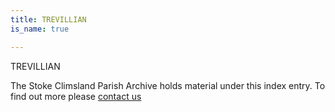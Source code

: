 ```yaml
---
title: TREVILLIAN
is_name: true

---
```


TREVILLIAN


The Stoke Climsland Parish Archive holds material under this index entry. To find out more please [contact us](/contact/)
